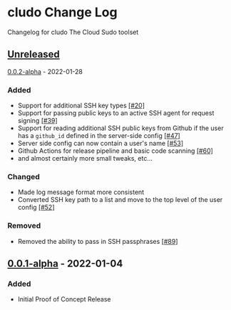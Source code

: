 # cludo Change Log

Changelog for cludo The Cloud Sudo toolset

## [Unreleased]

[0.0.2-alpha] - 2022-01-28
### Added
- Support for additional SSH key types [[#20]](https://github.com/superorbital/cludo/issues/20)
- Support for passing public keys to an active SSH agent for request signing [[#39]](https://github.com/superorbital/cludo/issues/39)
- Support for reading additional SSH public keys from Github if the user has a `github_id` defined in the server-side config [[#47]](https://github.com/superorbital/cludo/issues/47)
- Server side config can now contain a user's name [[#53]](https://github.com/superorbital/cludo/issues/53)
- Github Actions for release pipeline and basic code scanning [[#60]](https://github.com/superorbital/cludo/issues/60)
- and almost certainly more small tweaks, etc...
### Changed
- Made log message format more consistent
- Converted SSH key path to a list and move to the top level of the user config [[#52]](https://github.com/superorbital/cludo/issues/52)
### Removed
- Removed the ability to pass in SSH passphrases [[#89]](https://github.com/superorbital/cludo/issues/89)

## [0.0.1-alpha] - 2022-01-04
### Added
- Initial Proof of Concept Release

[Unreleased]: https://github.com/coditory/changelog-parser-action/compare/0.0.2-alpha...HEAD
[0.0.2-alpha]: https://github.com/coditory/changelog-parser-action/releases/tag/0.0.2-alpha
[0.0.1-alpha]: https://github.com/coditory/changelog-parser-action/releases/tag/0.0.1-alpha
